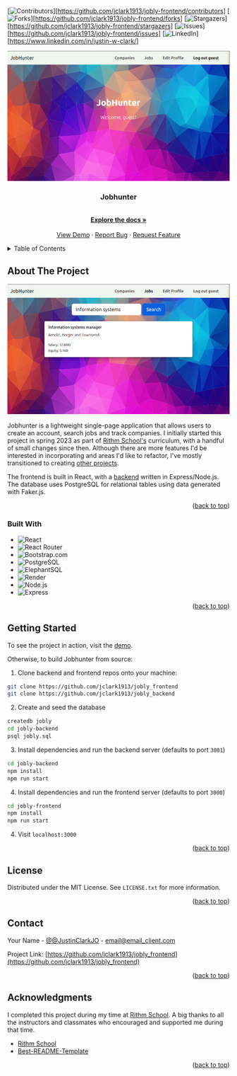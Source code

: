 <a name="readme-top"></a>
<!-- PROJECT SHIELDS -->
<!--
*** I'm using markdown "reference style" links for readability.
*** Reference links are enclosed in brackets [ ] instead of parentheses ( ).
*** See the bottom of this document for the declaration of the reference variables
*** for contributors-url, forks-url, etc. This is an optional, concise syntax you may use.
*** https://www.markdownguide.org/basic-syntax/#reference-style-links
-->
[![Contributors][contributors-shield]][https://github.com/jclark1913/jobly-frontend/contributors]
[![Forks][forks-shield]][https://github.com/jclark1913/jobly-frontend/forks]
[![Stargazers][stars-shield]][https://github.com/jclark1913/jobly-frontend/stargazers]
[![Issues][issues-shield]][https://github.com/jclark1913/jobly-frontend/issues]
[![LinkedIn][linkedin-shield]][https://www.linkedin.com/in/justin-w-clark/]

<div align="center"><img src="./docs/main.png"></div>

<h3 align="center">Jobhunter</h3>

  <p align="center">
    <br />
    <a href="https://github.com/jclark1913/jobly_frontend"><strong>Explore the docs »</strong></a>
    <br />
    <br />
    <a href="jobhunter.justinclark.bio">View Demo</a>
    ·
    <a href="https://github.com/jclark1913/jobly_frontend/issues">Report Bug</a>
    ·
    <a href="https://github.com/jclark1913/jobly_frontend/issues">Request Feature</a>
  </p>
</div>



<!-- TABLE OF CONTENTS -->
<details>
  <summary>Table of Contents</summary>
  <ol>
    <li>
      <a href="#about-the-project">About The Project</a>
      <ul>
        <li><a href="#built-with">Built With</a></li>
      </ul>
    </li>
    <li>
      <a href="#getting-started">Getting Started</a>
      <ul>
        <li><a href="#prerequisites">Prerequisites</a></li>
        <li><a href="#installation">Installation</a></li>
      </ul>
    </li>
    <li><a href="#usage">Usage</a></li>
    <li><a href="#roadmap">Roadmap</a></li>
    <li><a href="#contributing">Contributing</a></li>
    <li><a href="#license">License</a></li>
    <li><a href="#contact">Contact</a></li>
    <li><a href="#acknowledgments">Acknowledgments</a></li>
  </ol>
</details>



<!-- ABOUT THE PROJECT -->
## About The Project

[![Product Name Screen Shot][product-screenshot]](https://example.com)

Jobhunter is a lightweight single-page application that allows users to create an account, search jobs and track
companies. I initially started this project in spring 2023 as part of <a href="rithmschool.com">Rithm School's</a> curriculum, with a handful of
small changes since then. Although there are more features I'd be interested in incorporating and areas I'd like to refactor, I've mostly transitioned to creating <a href="https://github.com/jclark1913/syria-daily-brief">other projects</a>.

The frontend is built in React, with a <a href="https://github.com/jclark1913/express-jobly">backend</a> written in Express/Node.js. The database
uses PostgreSQL for relational tables using data generated with Faker.js.

<p align="right">(<a href="#readme-top">back to top</a>)</p>

### Built With

* ![React][React]
* ![React Router][React Router]
* ![Bootstrap.com][Bootstrap.com]
* ![PostgreSQL][PostgreSQL]
* ![ElephantSQL][ElephantSQL]
* ![Render][Render]
* ![Node.js][Node.js]
* ![Express][Express]

<p align="right">(<a href="#readme-top">back to top</a>)</p>


<!-- GETTING STARTED -->
## Getting Started

To see the project in action, visit the <a href="jobhunter.justinclark.bio">demo</a>.

Otherwise, to build Jobhunter from source:

1. Clone backend and frontend repos onto your machine:

```bash
git clone https://github.com/jclark1913/jobly_frontend
git clone https://github.com/jclark1913/jobly_backend
```

2. Create and seed the database

```bash
createdb jobly
cd jobly-backend
psql jobly.sql
```

3. Install dependencies and run the backend server (defaults to port `3001`)

```bash
cd jobly-backend
npm install
npm run start
```

4. Install dependencies and run the frontend server (defaults to port `3000`)

```bash
cd jobly-frontend
npm install
npm run start
```

4. Visit `localhost:3000`

<p align="right">(<a href="#readme-top">back to top</a>)</p>



<!-- LICENSE -->
## License

Distributed under the MIT License. See `LICENSE.txt` for more information.

<p align="right">(<a href="#readme-top">back to top</a>)</p>



<!-- CONTACT -->
## Contact

Your Name - [@@JustinClarkJO](https://twitter.com/@JustinClarkJO) - email@email_client.com

Project Link: [https://github.com/jclark1913/jobly_frontend](https://github.com/jclark1913/jobly_frontend)

<p align="right">(<a href="#readme-top">back to top</a>)</p>



<!-- ACKNOWLEDGMENTS -->
## Acknowledgments

I completed this project during my time at [Rithm School](https://rithmschool.com). A big thanks to all the instructors
and classmates who encouraged and supported me during that time.

* [Rithm School](https://rithmschool.com)
* [Best-README-Template](https://github.com/othneildrew/Best-README-Template)

<p align="right">(<a href="#readme-top">back to top</a>)</p>



<!-- MARKDOWN LINKS & IMAGES -->
<!-- https://www.markdownguide.org/basic-syntax/#reference-style-links -->
[contributors-shield]: https://img.shields.io/github/contributors/jclark1913/jobly_frontend.svg?style=for-the-badge
[contributors-url]: https://github.com/jclark1913/jobly_frontend/graphs/contributors
[forks-shield]: https://img.shields.io/github/forks/jclark1913/jobly_frontend.svg?style=for-the-badge
[forks-url]: https://github.com/jclark1913/jobly_frontend/network/members
[stars-shield]: https://img.shields.io/github/stars/jclark1913/jobly_frontend.svg?style=for-the-badge
[stars-url]: https://github.com/jclark1913/jobly_frontend/stargazers
[issues-shield]: https://img.shields.io/github/issues/jclark1913/jobly_frontend.svg?style=for-the-badge
[issues-url]: https://github.com/jclark1913/jobly_frontend/issues
[license-shield]: https://img.shields.io/github/license/jclark1913/jobly_frontend.svg?style=for-the-badge
[license-url]: https://github.com/jclark1913/jobly_frontend/blob/master/LICENSE.txt
[linkedin-shield]: https://img.shields.io/badge/-LinkedIn-black.svg?style=for-the-badge&logo=linkedin&colorB=555
[linkedin-url]: https://linkedin.com/in/linkedin_username
[product-screenshot]: docs/jobs.png
[React]: https://img.shields.io/badge/React-61DAFB?logo=react&logoColor=white
[React.js]: https://img.shields.io/badge/React-20232A?style=for-the-badge&logo=react&logoColor=61DAFB
[React-url]: https://reactjs.org/
[Bootstrap.com]: https://img.shields.io/badge/Bootstrap-563D7C?style=for-the-badge&logo=bootstrap&logoColor=white
[Bootstrap-url]: https://getbootstrap.com
[PostgreSQL]: https://img.shields.io/badge/PostgreSQL-4169E1?logo=postgresql&logoColor=white
[ElephantSQL]: https://img.shields.io/badge/ElephantSQL-2D9CDB?logo=elephantsql&logoColor=white
[Render]: https://img.shields.io/badge/Render-000000?logo=render&logoColor=white
[Express]: https://img.shields.io/badge/Express-000000?logo=express&logoColor=white
[Node.js]: https://img.shields.io/badge/Node.js-339933?logo=node.js&logoColor=white
[React Router]: https://img.shields.io/badge/React_Router-CA4245?logo=react-router&logoColor=white
